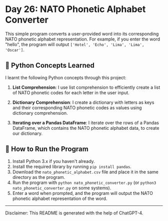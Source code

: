 # Day 26: NATO Phonetic Alphabet Converter

This simple program converts a user-provided word into its corresponding NATO 
phonetic alphabet representation. For example, if you enter the word "hello", 
the program will output `['Hotel', 'Echo', 'Lima', 'Lima', 'Oscar']`.

## 🐍 Python Concepts Learned

I learnt the following Python concepts through this project:

1. **List Comprehension**: I use list comprehension to efficiently create a list 
   of NATO phonetic codes for each letter in the user input.

2. **Dictionary Comprehension**: I create a dictionary with letters as keys and 
   their corresponding NATO phonetic codes as values using dictionary comprehension.

3. **Iterating over a Pandas DataFrame**: I iterate over the rows of a Pandas 
   DataFrame, which contains the NATO phonetic alphabet data, to create our dictionary.

## 🚀 How to Run the Program

1. Install Python 3.x if you haven't already.
2. Install the required library by running `pip install pandas`.
3. Download the `nato_phonetic_alphabet.csv` file and place it in the same 
   directory as the program.
4. Run the program with `python nato_phonetic_converter.py` (or 
   `python3 nato_phonetic_converter.py` on some systems).
5. Enter a word when prompted, and the program will output the NATO phonetic 
   alphabet representation of the word.

---

Disclaimer: This README is generated with the help of ChatGPT-4.